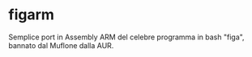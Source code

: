 # figarm
Semplice port in Assembly ARM del celebre programma in bash "figa", bannato dal Muflone dalla AUR.
